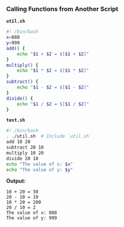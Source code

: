 
### **Calling Functions from Another Script**

**`util.sh`**
```bash
#! /bin/bash
x=888
y=999
add() {
    echo "$1 + $2 = $[$1 + $2]"
}
multiply() {
    echo "$1 * $2 = $[$1 * $2]"
}
subtract() {
    echo "$1 - $2 = $[$1 - $2]"
}
divide() {
    echo "$1 / $2 = $[$1 / $2]"
}
```

**`test.sh`**
```bash
#! /bin/bash
. ./util.sh  # Include `util.sh`
add 10 20
subtract 20 10
multiply 10 20
divide 20 10
echo "The value of x: $x"
echo "The value of y: $y"
```

**Output:**
```
10 + 20 = 30
20 - 10 = 10
10 * 20 = 200
20 / 10 = 2
The value of x: 888
The value of y: 999
```
